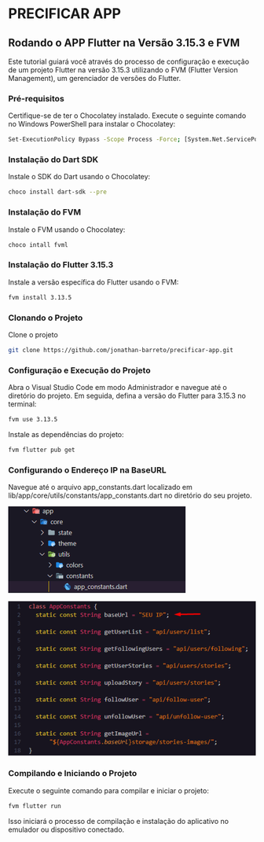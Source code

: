 # PRECIFICAR APP

## Rodando o APP Flutter na Versão 3.15.3 e FVM

Este tutorial guiará você através do processo de configuração e execução de um projeto Flutter na versão 3.15.3 utilizando o FVM (Flutter Version Management), um gerenciador de versões do Flutter.

### Pré-requisitos

Certifique-se de ter o Chocolatey instalado. Execute o seguinte comando no Windows PowerShell para instalar o Chocolatey:

```bash
Set-ExecutionPolicy Bypass -Scope Process -Force; [System.Net.ServicePointManager]::SecurityProtocol = [System.Net.ServicePointManager]::SecurityProtocol -bor 3072; iex ((New-Object System.Net.WebClient).DownloadString('https://community.chocolatey.org/install.ps1'))
```

### Instalação do Dart SDK

Instale o SDK do Dart usando o Chocolatey:

```bash
choco install dart-sdk --pre
```

### Instalação do FVM

Instale o FVM usando o Chocolatey:

```bash
choco intall fvml
```

### Instalação do Flutter 3.15.3

Instale a versão específica do Flutter usando o FVM:

```bash
fvm install 3.13.5
```

### Clonando o Projeto

Clone o projeto

```bash
git clone https://github.com/jonathan-barreto/precificar-app.git
```

### Configuração e Execução do Projeto

Abra o Visual Studio Code em modo Administrador e navegue até o diretório do projeto. Em seguida, defina a versão do Flutter para 3.15.3 no terminal:

```bash
fvm use 3.13.5
```

Instale as dependências do projeto:

```bash
fvm flutter pub get
```


### Configurando o Endereço IP na BaseURL

Navegue até o arquivo app_constants.dart localizado em lib/app/core/utils/constants/app_constants.dart no diretório do seu projeto.

![Screenshot 1](screenshot/const.png)

![Screenshot 2](screenshot/ip.png)

### Compilando e Iniciando o Projeto

Execute o seguinte comando para compilar e iniciar o projeto:

```bash
fvm flutter run
```

Isso iniciará o processo de compilação e instalação do aplicativo no emulador ou dispositivo conectado.